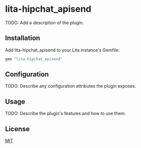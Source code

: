 # lita-hipchat_apisend

TODO: Add a description of the plugin.

## Installation

Add lita-hipchat_apisend to your Lita instance's Gemfile:

``` ruby
gem "lita-hipchat_apisend"
```


## Configuration

TODO: Describe any configuration attributes the plugin exposes.

## Usage

TODO: Describe the plugin's features and how to use them.

## License

[MIT](http://opensource.org/licenses/MIT)
